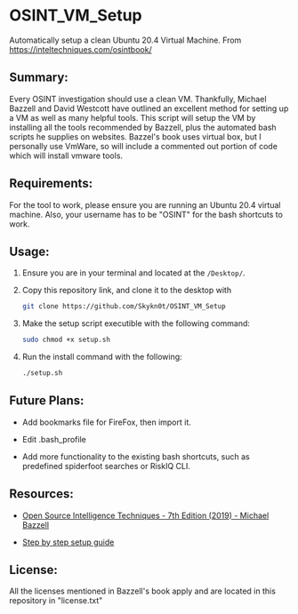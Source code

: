 # OSINT_VM_Setup
Automatically setup a clean Ubuntu 20.4 Virtual Machine. From https://inteltechniques.com/osintbook/

## Summary:
Every OSINT investigation should use a clean VM. Thankfully, Michael Bazzell and David Westcott have outlined an excellent method for setting up a VM as well as many helpful tools. This script will setup the VM by installing all the tools recommended by Bazzell, plus the automated bash scripts he supplies on websites. Bazzel's book uses virtual box, but I personally use VmWare, so will include a commented out portion of code which will install vmware tools. 

## Requirements:
For the tool to work, please ensure you are running an Ubuntu 20.4 virtual machine. Also, your username has to be "OSINT" for the bash shortcuts to work.

## Usage:
1) Ensure you are in your terminal and located at the ```/Desktop/```.

2) Copy this repository link, and clone it to the desktop with 

    ```bash
    git clone https://github.com/Skykn0t/OSINT_VM_Setup
    ```

3) Make the setup script executible with the following command:

    ```bash
    sudo chmod +x setup.sh
    ```

4) Run the install command with the following:

    ```bash
    ./setup.sh
    ```


## Future Plans:
- Add bookmarks file for FireFox, then import it.

- Edit .bash_profile

- Add more functionality to the existing bash shortcuts, such as predefined spiderfoot searches or RiskIQ CLI. 


## Resources:
- [Open Source Intelligence Techniques - 7th Edition (2019) - Michael Bazzell](https://inteltechniques.com/book1.html)

- [Step by step setup guide](https://inteltechniques.com/osintbook/linux.20.txt)

## License:
All the licenses mentioned in Bazzell's book apply and are located in this repository in "license.txt" 